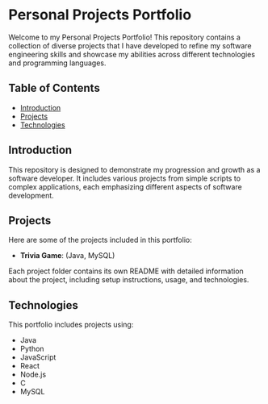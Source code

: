# Personal Projects Portfolio

Welcome to my Personal Projects Portfolio! This repository contains a collection of diverse projects that I have developed to refine my software engineering skills and showcase my abilities across different technologies and programming languages.

## Table of Contents
- [Introduction](#introduction)
- [Projects](#projects)
- [Technologies](#technologies)

## Introduction
This repository is designed to demonstrate my progression and growth as a software developer. It includes various projects from simple scripts to complex applications, each emphasizing different aspects of software development.

## Projects
Here are some of the projects included in this portfolio:
- **Trivia Game**: (Java, MySQL)

Each project folder contains its own README with detailed information about the project, including setup instructions, usage, and technologies.

## Technologies
This portfolio includes projects using:
- Java
- Python
- JavaScript
- React
- Node.js
- C
- MySQL
